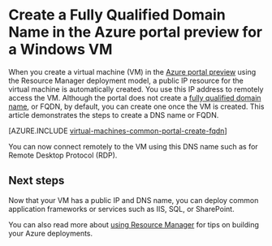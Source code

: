 <properties
    pageTitle="Create FQDN for a Windows VM in the Azure portal preview | Azure"
    description="Learn how to create a Fully Qualified Domain Name, or FQDN, for a Resource Manager based virtual machine in the Azure portal preview."
    services="virtual-machines-windows"
    documentationcenter=""
    author="iainfoulds"
    manager="timlt"
    editor="tysonn"
    tags="azure-resource-manager" />
<tags
    ms.assetid="a2ae5887-76df-485e-ae19-0efd96df8600"
    ms.service="virtual-machines-windows"
    ms.devlang="na"
    ms.topic="article"
    ms.tgt_pltfrm="vm-windows"
    ms.workload="infrastructure-services"
    ms.date="03/14/2017"
    wacn.date=""
    ms.author="iainfou"
    ms.custom="H1Hack27Feb2017" />

# Create a Fully Qualified Domain Name in the Azure portal preview for a Windows VM

When you create a virtual machine (VM) in the [Azure portal preview](https://portal.azure.cn) using the Resource Manager deployment model, a public IP resource for the virtual machine is automatically created. You use this IP address to remotely access the VM. Although the portal does not create a [fully qualified domain name](https://en.wikipedia.org/wiki/Fully_qualified_domain_name), or FQDN, by default, you can create one once the VM is created. This article demonstrates the steps to create a DNS name or FQDN.

[AZURE.INCLUDE [virtual-machines-common-portal-create-fqdn](../../includes/virtual-machines-common-portal-create-fqdn.md)]

You can now connect remotely to the VM using this DNS name such as for Remote Desktop Protocol (RDP).

## Next steps
Now that your VM has a public IP and DNS name, you can deploy common application frameworks or services such as IIS, SQL, or SharePoint.

You can also read more about [using Resource Manager](/documentation/articles/resource-group-overview/) for tips on building your Azure deployments.